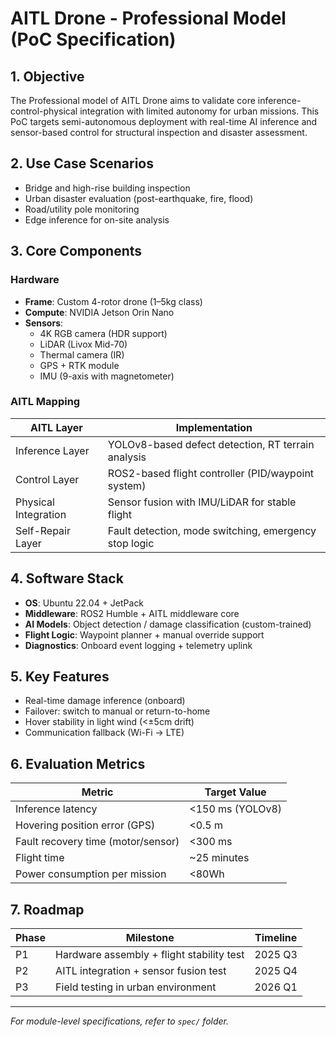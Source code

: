 # AITL Drone - Professional Model (PoC Specification)

## 1. Objective

The Professional model of AITL Drone aims to validate core inference-control-physical integration with limited autonomy for urban missions. This PoC targets semi-autonomous deployment with real-time AI inference and sensor-based control for structural inspection and disaster assessment.

## 2. Use Case Scenarios

- Bridge and high-rise building inspection
- Urban disaster evaluation (post-earthquake, fire, flood)
- Road/utility pole monitoring
- Edge inference for on-site analysis

## 3. Core Components

### Hardware

- **Frame**: Custom 4-rotor drone (1–5kg class)
- **Compute**: NVIDIA Jetson Orin Nano
- **Sensors**:
  - 4K RGB camera (HDR support)
  - LiDAR (Livox Mid-70)
  - Thermal camera (IR)
  - GPS + RTK module
  - IMU (9-axis with magnetometer)

### AITL Mapping

| AITL Layer           | Implementation                                 |
|----------------------|------------------------------------------------|
| Inference Layer      | YOLOv8-based defect detection, RT terrain analysis |
| Control Layer        | ROS2-based flight controller (PID/waypoint system) |
| Physical Integration | Sensor fusion with IMU/LiDAR for stable flight |
| Self-Repair Layer    | Fault detection, mode switching, emergency stop logic |

## 4. Software Stack

- **OS**: Ubuntu 22.04 + JetPack
- **Middleware**: ROS2 Humble + AITL middleware core
- **AI Models**: Object detection / damage classification (custom-trained)
- **Flight Logic**: Waypoint planner + manual override support
- **Diagnostics**: Onboard event logging + telemetry uplink

## 5. Key Features

- Real-time damage inference (onboard)
- Failover: switch to manual or return-to-home
- Hover stability in light wind (<±5cm drift)
- Communication fallback (Wi-Fi → LTE)

## 6. Evaluation Metrics

| Metric                             | Target Value       |
|------------------------------------|--------------------|
| Inference latency                  | <150 ms (YOLOv8)   |
| Hovering position error (GPS)      | <0.5 m             |
| Fault recovery time (motor/sensor) | <300 ms            |
| Flight time                        | ~25 minutes        |
| Power consumption per mission      | <80Wh              |

## 7. Roadmap

| Phase | Milestone                                | Timeline |
|-------|------------------------------------------|----------|
| P1    | Hardware assembly + flight stability test | 2025 Q3  |
| P2    | AITL integration + sensor fusion test     | 2025 Q4  |
| P3    | Field testing in urban environment        | 2026 Q1  |

---

*For module-level specifications, refer to `spec/` folder.*
